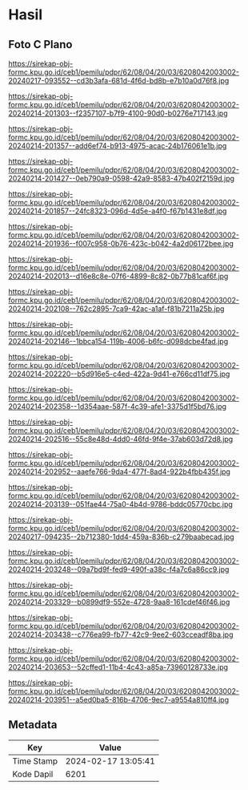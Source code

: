 # Hasil

## Foto C Plano

https://sirekap-obj-formc.kpu.go.id/ceb1/pemilu/pdpr/62/08/04/20/03/6208042003002-20240217-093552--cd3b3afa-681d-4f6d-bd8b-e7b10a0d76f8.jpg

https://sirekap-obj-formc.kpu.go.id/ceb1/pemilu/pdpr/62/08/04/20/03/6208042003002-20240214-201303--f2357107-b7f9-4100-90d0-b0276e717143.jpg

https://sirekap-obj-formc.kpu.go.id/ceb1/pemilu/pdpr/62/08/04/20/03/6208042003002-20240214-201357--add6ef74-b913-4975-acac-24b176061e1b.jpg

https://sirekap-obj-formc.kpu.go.id/ceb1/pemilu/pdpr/62/08/04/20/03/6208042003002-20240214-201427--0eb790a9-0598-42a9-8583-47b402f2159d.jpg

https://sirekap-obj-formc.kpu.go.id/ceb1/pemilu/pdpr/62/08/04/20/03/6208042003002-20240214-201857--24fc8323-096d-4d5e-a4f0-f67b1431e8df.jpg

https://sirekap-obj-formc.kpu.go.id/ceb1/pemilu/pdpr/62/08/04/20/03/6208042003002-20240214-201936--f007c958-0b76-423c-b042-4a2d06172bee.jpg

https://sirekap-obj-formc.kpu.go.id/ceb1/pemilu/pdpr/62/08/04/20/03/6208042003002-20240214-202013--d16e8c8e-07f6-4899-8c82-0b77b81caf6f.jpg

https://sirekap-obj-formc.kpu.go.id/ceb1/pemilu/pdpr/62/08/04/20/03/6208042003002-20240214-202108--762c2895-7ca9-42ac-a1af-f81b7211a25b.jpg

https://sirekap-obj-formc.kpu.go.id/ceb1/pemilu/pdpr/62/08/04/20/03/6208042003002-20240214-202146--1bbca154-119b-4006-b6fc-d098dcbe4fad.jpg

https://sirekap-obj-formc.kpu.go.id/ceb1/pemilu/pdpr/62/08/04/20/03/6208042003002-20240214-202220--b5d916e5-c4ed-422a-9d41-e766cd11df75.jpg

https://sirekap-obj-formc.kpu.go.id/ceb1/pemilu/pdpr/62/08/04/20/03/6208042003002-20240214-202358--1d354aae-587f-4c39-afe1-3375d1f5bd76.jpg

https://sirekap-obj-formc.kpu.go.id/ceb1/pemilu/pdpr/62/08/04/20/03/6208042003002-20240214-202516--55c8e48d-4dd0-46fd-9f4e-37ab603d72d8.jpg

https://sirekap-obj-formc.kpu.go.id/ceb1/pemilu/pdpr/62/08/04/20/03/6208042003002-20240214-202952--aaefe766-9da4-477f-8ad4-922b4fbb435f.jpg

https://sirekap-obj-formc.kpu.go.id/ceb1/pemilu/pdpr/62/08/04/20/03/6208042003002-20240214-203139--051fae44-75a0-4b4d-9786-bddc05770cbc.jpg

https://sirekap-obj-formc.kpu.go.id/ceb1/pemilu/pdpr/62/08/04/20/03/6208042003002-20240217-094235--2b712380-1dd4-459a-836b-c279baabecad.jpg

https://sirekap-obj-formc.kpu.go.id/ceb1/pemilu/pdpr/62/08/04/20/03/6208042003002-20240214-203248--09a7bd9f-fed9-490f-a38c-f4a7c6a86cc9.jpg

https://sirekap-obj-formc.kpu.go.id/ceb1/pemilu/pdpr/62/08/04/20/03/6208042003002-20240214-203329--b0899df9-552e-4728-9aa8-161cdef46f46.jpg

https://sirekap-obj-formc.kpu.go.id/ceb1/pemilu/pdpr/62/08/04/20/03/6208042003002-20240214-203438--c776ea99-fb77-42c9-9ee2-603cceadf8ba.jpg

https://sirekap-obj-formc.kpu.go.id/ceb1/pemilu/pdpr/62/08/04/20/03/6208042003002-20240214-203653--52cffed1-11b4-4c43-a85a-73960128733e.jpg

https://sirekap-obj-formc.kpu.go.id/ceb1/pemilu/pdpr/62/08/04/20/03/6208042003002-20240214-203951--a5ed0ba5-816b-4706-9ec7-a9554a810ff4.jpg


## Metadata

| Key        | Value               |
| ---------- | ------------------- |
| Time Stamp | 2024-02-17 13:05:41 |
| Kode Dapil | 6201                |



